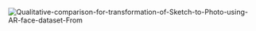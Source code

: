 ![Qualitative-comparison-for-transformation-of-Sketch-to-Photo-using-AR-face-dataset-From](https://github.com/arjunkapoo/.aru/assets/95234251/8ea36c41-f8a1-42bd-a360-bda02523fdfe)
